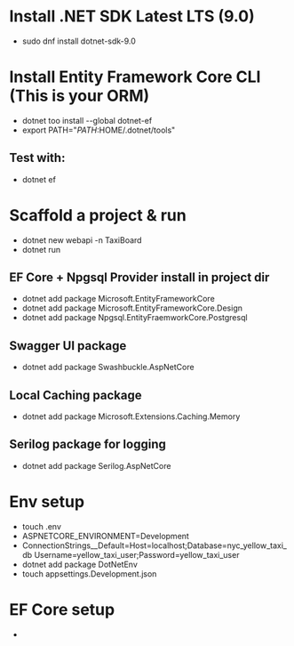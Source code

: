 # Install .NET SDK Latest LTS (9.0)
 - sudo dnf install dotnet-sdk-9.0

# Install Entity Framework Core CLI (This is your ORM)
- dotnet too install --global dotnet-ef
- export PATH="$PATH:$HOME/.dotnet/tools"

## Test with:
- dotnet ef

# Scaffold a project & run
- dotnet new webapi -n TaxiBoard
- dotnet run 

## EF Core + Npgsql Provider install in project dir
- dotnet add package Microsoft.EntityFrameworkCore
- dotnet add package Microsoft.EntityFrameworkCore.Design
- dotnet add package Npgsql.EntityFraemworkCore.Postgresql

## Swagger UI package
- dotnet add package Swashbuckle.AspNetCore

## Local Caching package
- dotnet add package Microsoft.Extensions.Caching.Memory

## Serilog package for logging
- dotnet add package Serilog.AspNetCore

# Env setup
- touch .env
- ASPNETCORE_ENVIRONMENT=Development
- ConnectionStrings__Default=Host=localhost;Database=nyc_yellow_taxi_db
Username=yellow_taxi_user;Password=yellow_taxi_user
- dotnet add package DotNetEnv
- touch appsettings.Development.json

# EF Core setup
- 





